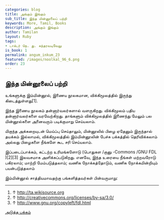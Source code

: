 ```yaml
---
categories: blog
title: அங்கும் இங்கும்
sub_title: இந்த மின்னூலைப் பற்றி
keywords: More, Tamil, Books
description: அங்கும் இங்கும்
author: Tamilan
layout: Ruby
tags:
- டாக்டர் நெ. து. சுந்தரவடிவேலு
is_book: 1
permalink: angum_inkum_23
featured: /images/noolkal_96_6.png
order: 23
---
```



## இந்த மின்னூலைப் பற்றி

உங்களுக்கு இம்மின்னூல், இணைய நூலகமான, விக்கிமூலத்தில் இருந்து கிடைத்துள்ளது[1].

இந்த இணைய நூலகம் தன்னார்வலர்களால் வளருகிறது. விக்கிமூலம் பதிய தன்னார்வலர்களை வரவேற்கிறது. தாங்களும் விக்கிமூலத்தில் இணைந்து மேலும் பல மின்னூல்களை அனைவரும் படிக்குமாறு செய்யலாம்.

மிகுந்த அக்கறையுடன் மெய்ப்பு செய்தாலும், மின்னூலில் பிழை ஏதேனும் இருந்தால் தயக்கம் இல்லாமல், விக்கிமூலத்தில் இம்மின்னூலின் பேச்சு பக்கத்தில் தெரிவிக்கலாம் அல்லது பிழைகளை நீங்களே கூட சரி செய்யலாம்.

இப்படைப்பாக்கம், கட்டற்ற உரிமங்களோடு (பொதுகள /குனு -Commons /GNU FDL )[2][3] இலவசமாக அளிக்கப்படுகிறது. எனவே, இந்த உரையை நீங்கள் மற்றவரோடு பகிரலாம்; மாற்றி மேம்படுத்தலாம்; வணிக நோக்கத்தோடும், வணிக நோக்கமின்றியும் பயன்படுத்தலாம்

இம்மின்னூல் சாத்தியமாவதற்கு பங்களித்தவர்கள் பின்வருமாறு:

* * *

  1. ↑ http://ta.wikisource.org 
  2. ↑ http://creativecommons.org/licenses/by-sa/3.0/ 
  3. ↑ http://www.gnu.org/copyleft/fdl.html 

[அடுத்த பக்கம்](angum_inkum_24)